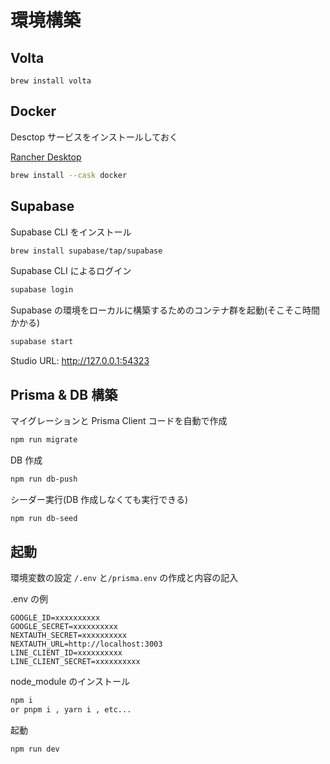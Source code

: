 # 環境構築

## Volta

```zesh
brew install volta
```

## Docker

Desctop サービスをインストールしておく

[Rancher Desktop](https://rancherdesktop.io/)

```zsh
brew install --cask docker
```

## Supabase

Supabase CLI をインストール

```zsh
brew install supabase/tap/supabase
```

Supabase CLI によるログイン

```zsh
supabase login
```

Supabase の環境をローカルに構築するためのコンテナ群を起動(そこそこ時間かかる)

```zsh
supabase start
```

Studio URL: http://127.0.0.1:54323

## Prisma & DB 構築

マイグレーションと Prisma Client コードを自動で作成

```zsh
npm run migrate
```

DB 作成

```zsh
npm run db-push
```

シーダー実行(DB 作成しなくても実行できる)

```zsh
npm run db-seed
```

## 起動

環境変数の設定
`/.env` と`/prisma.env` の作成と内容の記入

.env の例

```.env
GOOGLE_ID=xxxxxxxxxx
GOOGLE_SECRET=xxxxxxxxxx
NEXTAUTH_SECRET=xxxxxxxxxx
NEXTAUTH_URL=http://localhost:3003
LINE_CLIENT_ID=xxxxxxxxxx
LINE_CLIENT_SECRET=xxxxxxxxxx
```

node_module のインストール

```zsh
npm i
or pnpm i , yarn i , etc...
```

起動

```zsh
npm run dev
```
